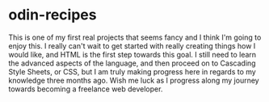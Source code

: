 # odin-recipes
This is one of my first real projects that seems fancy and I think I'm going to enjoy this. I really can't wait to get started with really creating things how I would like, and HTML is the first step towards this goal. I still need to learn the advanced aspects of the language, and then proceed on to Cascading Style Sheets, or CSS, but I am truly making progress here in regards to my knowledge three months ago. Wish me luck as I progress along my journey towards becoming a freelance web developer.
